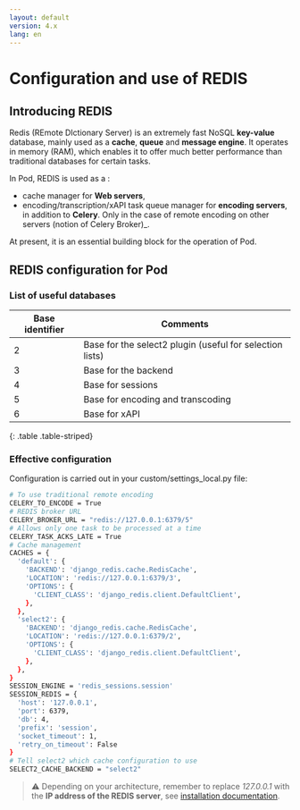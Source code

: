 ```yaml
---
layout: default
version: 4.x
lang: en
---
```


# Configuration and use of REDIS

## Introducing REDIS

Redis (REmote DIctionary Server) is an extremely fast NoSQL **key-value** database, mainly used as a **cache**, **queue** and **message engine**.
It operates in memory (RAM), which enables it to offer much better performance than traditional databases for certain tasks.

In Pod, REDIS is used as a :
 - cache manager for **Web servers**,
 - encoding/transcription/xAPI task queue manager for **encoding servers**, in addition to **Celery**. Only in the case of remote encoding on other servers (notion of Celery Broker)_.

At present, it is an essential building block for the operation of Pod.

## REDIS configuration for Pod

### List of useful databases

| Base identifier | Comments                        |
|------------------------|-------------------------------------|
| 2 | Base for the select2 plugin (useful for selection lists) |
| 3 | Base for the backend |
| 4 | Base for sessions |
| 5 | Base for encoding and transcoding |
| 6 | Base for xAPI |
{: .table .table-striped}

### Effective configuration

Configuration is carried out in your custom/settings_local.py file:

```sh
# To use traditional remote encoding
CELERY_TO_ENCODE = True
# REDIS broker URL
CELERY_BROKER_URL = "redis://127.0.0.1:6379/5"
# Allows only one task to be processed at a time
CELERY_TASK_ACKS_LATE = True
# Cache management
CACHES = {
  'default': {
    'BACKEND': 'django_redis.cache.RedisCache',
    'LOCATION': 'redis://127.0.0.1:6379/3',
    'OPTIONS': {
      'CLIENT_CLASS': 'django_redis.client.DefaultClient',
    },
  },
  'select2': {
    'BACKEND': 'django_redis.cache.RedisCache',
    'LOCATION': 'redis://127.0.0.1:6379/2',
    'OPTIONS': {
      'CLIENT_CLASS': 'django_redis.client.DefaultClient',
    },
  },
}
SESSION_ENGINE = 'redis_sessions.session'
SESSION_REDIS = {
  'host': '127.0.0.1',
  'port': 6379,
  'db': 4,
  'prefix': 'session',
  'socket_timeout': 1,
  'retry_on_timeout': False
}
# Tell select2 which cache configuration to use
SELECT2_CACHE_BACKEND = "select2"
```

> ⚠️ Depending on your architecture, remember to replace _127.0.0.1_ with the **IP address of the REDIS server**, see [installation documentation](../install_standalone_en#redis).
